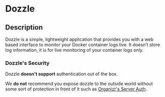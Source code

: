 # Dozzle

## Description

Dozzle is a simple, lightweight application that provides you with a web based interface to monitor your Docker container logs live. It doesn’t store log information, it is for live monitoring of your container logs only.

### Dozzle's Security

Dozzle **doesn't support** authentication out of the box.

We **do not** recommend you expose dozzle to the outside world without some sort of protection in front of it such as [Organizr's Server Auth](https://docs.organizr.app/books/setup-features/page/serverauth).
